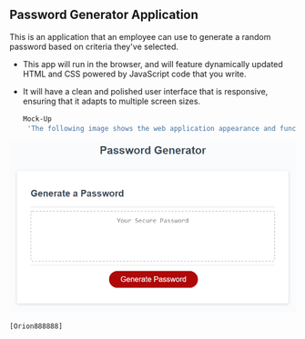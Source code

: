 ## Password Generator Application

This is an application that an employee can use to generate a    random password based on criteria they've selected. 
* This app will run in the browser, and will feature dynamically updated HTML and CSS powered by JavaScript code that you write. 
* It will have a clean and polished user interface that is responsive, ensuring that it adapts to multiple screen sizes. 

  ```bash
  Mock-Up
   'The following image shows the web application appearance and functionality:'
  ```
![alt](/password_generator_pic.png)


  ```bash
  [Orion888888]
  ```